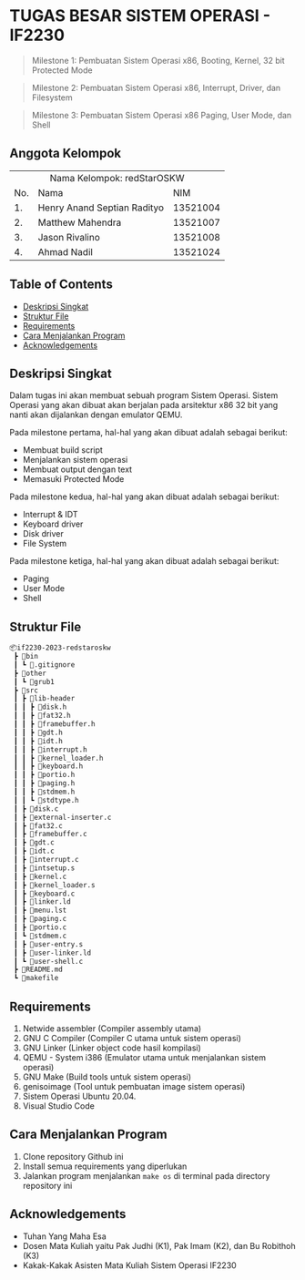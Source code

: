 # TUGAS BESAR SISTEM OPERASI - IF2230 
> Milestone 1: Pembuatan Sistem Operasi x86, Booting, Kernel, 32 bit Protected Mode

> Milestone 2: Pembuatan Sistem Operasi x86, Interrupt, Driver, dan Filesystem

> Milestone 3: Pembuatan Sistem Operasi x86 Paging, User Mode, dan Shell

## Anggota Kelompok
<table>
    <tr>
        <td colspan="3", align = "center"><center>Nama Kelompok: redStarOSKW</center></td>
    </tr>
    <tr>
        <td>No.</td>
        <td>Nama</td>
        <td>NIM</td>
    </tr>
    <tr>
        <td>1.</td>
        <td>Henry Anand Septian Radityo</td>
        <td>13521004</td>
    </tr>
    <tr>
        <td>2.</td>
        <td>Matthew Mahendra</td>
        <td>13521007</td>
    </tr>
    <tr>
        <td>3.</td>
        <td>Jason Rivalino</td>
        <td>13521008</td>
    </tr>
        <tr>
        <td>4.</td>
        <td>Ahmad Nadil</td>
        <td>13521024</td>
    </tr>
</table>

## Table of Contents
* [Deskripsi Singkat](#deskripsi-singkat)
* [Struktur File](#struktur-file)
* [Requirements](#requirements)
* [Cara Menjalankan Program](#cara-menjalankan-program)
* [Acknowledgements](#acknowledgements)

## Deskripsi Singkat 
Dalam tugas ini akan membuat sebuah program Sistem Operasi. Sistem Operasi yang akan dibuat akan berjalan pada arsitektur x86 32 bit yang nanti akan dijalankan dengan emulator QEMU. 

Pada milestone pertama, hal-hal yang akan dibuat adalah sebagai berikut:
- Membuat build script
- Menjalankan sistem operasi
- Membuat output dengan text
- Memasuki Protected Mode

Pada milestone kedua, hal-hal yang akan dibuat adalah sebagai berikut:
- Interrupt & IDT
- Keyboard driver
- Disk driver
- File System

Pada milestone ketiga, hal-hal yang akan dibuat adalah sebagai berikut:
- Paging
- User Mode
- Shell


## Struktur File
```bash
📦if2230-2023-redstaroskw
 ┣ 📂bin
 ┃ ┗ 📜.gitignore
 ┣ 📂other
 ┃ ┗ 📜grub1
 ┣ 📂src
 ┃ ┣ 📂lib-header
 ┃ ┃ ┣ 📜disk.h
 ┃ ┃ ┣ 📜fat32.h
 ┃ ┃ ┣ 📜framebuffer.h
 ┃ ┃ ┣ 📜gdt.h
 ┃ ┃ ┣ 📜idt.h
 ┃ ┃ ┣ 📜interrupt.h
 ┃ ┃ ┣ 📜kernel_loader.h
 ┃ ┃ ┣ 📜keyboard.h
 ┃ ┃ ┣ 📜portio.h
 ┃ ┃ ┣ 📜paging.h
 ┃ ┃ ┣ 📜stdmem.h
 ┃ ┃ ┗ 📜stdtype.h
 ┃ ┣ 📜disk.c 
 ┃ ┣ 📜external-inserter.c 
 ┃ ┣ 📜fat32.c
 ┃ ┣ 📜framebuffer.c
 ┃ ┣ 📜gdt.c
 ┃ ┣ 📜idt.c
 ┃ ┣ 📜interrupt.c
 ┃ ┣ 📜intsetup.s
 ┃ ┣ 📜kernel.c
 ┃ ┣ 📜kernel_loader.s
 ┃ ┣ 📜keyboard.c
 ┃ ┣ 📜linker.ld
 ┃ ┣ 📜menu.lst
 ┃ ┣ 📜paging.c
 ┃ ┣ 📜portio.c
 ┃ ┗ 📜stdmem.c
 ┃ ┣ 📜user-entry.s 
 ┃ ┣ 📜user-linker.ld
 ┃ ┗ 📜user-shell.c
 ┣ 📜README.md
 ┗ 📜makefile
 ```
 
 ## Requirements
 1. Netwide assembler (Compiler assembly utama)
 2. GNU C Compiler (Compiler C utama untuk sistem operasi)
 3. GNU Linker (Linker object code hasil kompilasi)
 4. QEMU - System i386 (Emulator utama untuk menjalankan sistem operasi)
 5. GNU Make (Build tools untuk sistem operasi)
 6. genisoimage (Tool untuk pembuatan image sistem operasi)
 7. Sistem Operasi Ubuntu 20.04.
 8. Visual Studio Code
 
 ## Cara Menjalankan Program
 1. Clone repository Github ini
 2. Install semua requirements yang diperlukan
 3. Jalankan program menjalankan `make os` di terminal pada directory repository ini
 
 ## Acknowledgements
- Tuhan Yang Maha Esa
- Dosen Mata Kuliah yaitu Pak Judhi (K1), Pak Imam (K2), dan Bu Robithoh (K3)
- Kakak-Kakak Asisten Mata Kuliah Sistem Operasi IF2230
